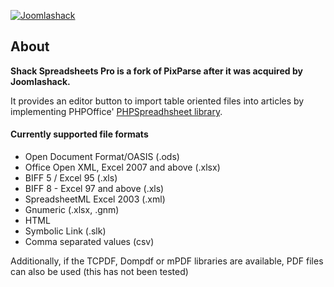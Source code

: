 [![Joomlashack](https://www.joomlashack.com/images/logo_circle.png)](https://www.joomlashack.com)

## About

**Shack Spreadsheets Pro is a fork of PixParse after it was acquired by Joomlashack.**
 
It provides an editor button to import table oriented files into articles by implementing PHPOffice'
 [PHPSpreadhsheet library](https://github.com/PHPOffice/PhpSpreadsheet).
 
#### Currently supported file formats

* Open Document Format/OASIS (.ods)
* Office Open XML, Excel 2007 and above (.xlsx)
* BIFF 5 / Excel 95 (.xls)
* BIFF 8 - Excel 97 and above (.xls)
* SpreadsheetML Excel 2003 (.xml)
* Gnumeric (.xlsx, .gnm)	
* HTML
* Symbolic Link (.slk)	
* Comma separated values (csv)

Additionally, if the TCPDF, Dompdf or mPDF libraries are available, PDF files can also be used (this has not been tested)

